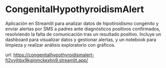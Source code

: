 # CongenitalHypothyroidismAlert
Aplicación en Streamlit para analizar datos de hipotiroidismo congénito y enviar alertas por SMS a padres ante diagnósticos positivos confirmados, resolviendo la falta de comunicación tras un resultado positivo. Incluye un dashboard para visualizar datos y gestionar alertas, y un notebook para limpieza y realizar análisis exploratorio con gráficos.

url: https://congenitalhypothyroidismalert-fj2vvjhbx9kgjnmckexhn9.streamlit.app/
